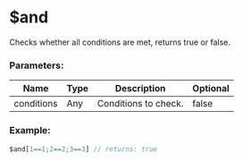 # $and
Checks whether all conditions are met, returns true or false.

### Parameters:
| Name        | Type        | Description                            | Optional |
| ----------- | ----------- | ---------------------------------------| -------- |
| conditions  | Any         | Conditions to check.                   | false    |

### Example:
```js
$and[1==1;2==2;3==3] // returns: true
```
